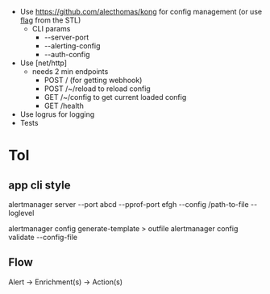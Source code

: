 - Use https://github.com/alecthomas/kong for config management (or use [flag](https://pkg.go.dev/flag) from the STL)
  - CLI params
    - --server-port
    - --alerting-config
    - --auth-config
- Use [net/http]
  - needs 2 min endpoints
    - POST / (for getting webhook)
    - POST /~/reload to reload config
    - GET /~/config to get current loaded config
    - GET /health
- Use logrus for logging
- Tests

# Tol

## app cli style

alertmanager server --port abcd --pprof-port efgh --config /path-to-file --loglevel

alertmanager config generate-template > outfile
alertmanager config validate --config-file

## Flow

Alert -> Enrichment(s) -> Action(s)
